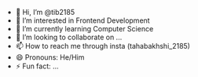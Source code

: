 - 👋 Hi, I’m @tib2185
- 👀 I’m interested in Frontend Development
- 🌱 I’m currently learning Computer Science
- 💞️ I’m looking to collaborate on ...
- 📫 How to reach me through insta (tahabakhshi_2185)
- 😄 Pronouns: He/Him
- ⚡ Fun fact: ...

<!---
tib2185/tib2185 is a ✨ special ✨ repository because its `README.md` (this file) appears on your GitHub profile.
You can click the Preview link to take a look at your changes.
--->
